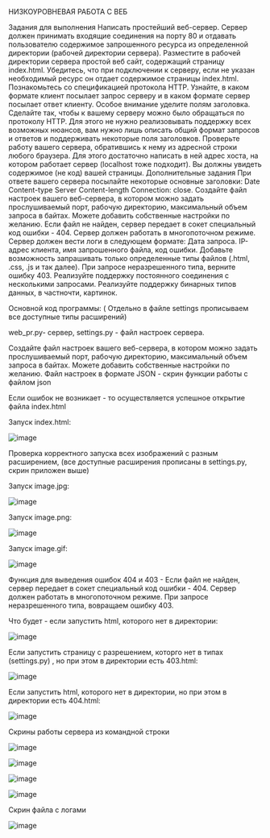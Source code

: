НИЗКОУРОВНЕВАЯ РАБОТА С ВЕБ

Задания для выполнения
Написать простейший веб-сервер. Сервер должен принимать входящие соединения на порту 80 и отдавать пользователю содержимое запрошенного ресурса из определенной директории (рабочей директории сервера).
Разместите в рабочей директории сервера простой веб сайт, содержащий страницу index.html. Убедитесь, что при подключении к серверу, если не указан необходимый ресурс он отдает содержимое страницы index.html.
Познакомьтесь со спецификацией протокола HTTP. Узнайте, в каком формате клиент посылает запрос серверу и в каком формате сервер посылает ответ клиенту. Особое внимание уделите полям заголовка.
Сделайте так, чтобы к вашему серверу можно было обращаться по протоколу HTTP. Для этого не нужно реализовывать поддержку всех возможных нюансов, вам нужно лишь описать общий формат запросов и ответов и поддерживать некоторые поля заголовков.
Проверьте работу вашего сервера, обратившись к нему из адресной строки любого браузера. Для этого достаточно написать в ней адрес хоста, на котором работает сервер (localhost тоже подходит). Вы должны увидеть содержимое (не код) вашей страницы.
Дополнительные задания
При ответе вашего сервера посылайте некоторые основные заголовки:
Date
Content-type
Server
Content-length
Connection: close.
Создайте файл настроек вашего веб-сервера, в котором можно задать прослушиваемый порт, рабочую директорию, максимальный объем запроса в байтах. Можете добавить собственные настройки по желанию.
Если файл не найден, сервер передает в сокет специальный код ошибки - 404.
Сервер должен работать в многопоточном режиме.
Сервер должен вести логи в следующем формате: Дата запроса. IP-адрес клиента, имя запрошенного файла, код ошибки.
Добавьте возможность запрашивать только определенные типы файлов (.html, .css, .js и так далее). При запросе неразрешенного типа, верните ошибку 403.
Реализуйте поддержку постоянного соединения с несколькими запросами.
Реализуйте поддержку бинарных типов данных, в частночти, картинок.

Основной код программы:  ( Отдельно в файле settings прописываем все доступные типы расширений)

web_pr.py- сервер, settings.py - файл настроек сервера.

Создайте файл настроек вашего веб-сервера, в котором можно задать прослушиваемый порт, рабочую директорию, максимальный объем запроса в байтах. Можете добавить собственные настройки по желанию. Файл настроек в формате JSON - скрин функции работы с файлом json

Если ошибок не возникает - то осуществляется успешное открытие файла index.html 

Запуск index.html:

![image](https://user-images.githubusercontent.com/70269164/146547507-55c98895-e99f-404f-9b72-40674e0feee2.png)

Проверка корректного запуска всех изображений с разным расширением, (все доступные расширения прописаны в settings.py, скрин приложен выше)

Запуск image.jpg:

![image](https://user-images.githubusercontent.com/70269164/146547536-14371bdc-9cf9-4666-9fd5-7f75fa7fa946.png)


Запуск image.png:

![image](https://user-images.githubusercontent.com/70269164/146547567-a5d8939d-b234-4892-9739-1900132761e2.png)


Запуск image.gif:

![image](https://user-images.githubusercontent.com/70269164/146547590-804c8e8f-6d4e-43d7-9869-7b93e50ec555.png)


Функция для  выведения ошибок 404 и 403 - 
Если файл не найден, сервер передает в сокет специальный код ошибки - 404.
Сервер должен работать в многопоточном режиме.
При запросе неразрешенного типа, вовращаем  ошибку 403.

Что будет - если запустить html, которого нет в директории:

![image](https://user-images.githubusercontent.com/92279258/146092738-f9707b14-f7d3-40f5-b059-ee11d7d39739.png)

Если запустить cтраницу с разрешением, которго нет в типах (settings.py) , но при этом в директории есть 403.html:

![image](https://user-images.githubusercontent.com/92279258/146092866-3927cd11-858c-465f-a771-df735c04d481.png)

Если запустить html, которого нет в директории, но  при этом в директории есть 404.html:

![image](https://user-images.githubusercontent.com/92279258/146092990-d0de9ccc-74db-4959-958e-cf1251d38685.png)

Скрины работы сервера из командной строки

![image](https://user-images.githubusercontent.com/70269164/146549911-3fdf4303-fa9a-4413-9695-ae07537bdede.png)

![image](https://user-images.githubusercontent.com/70269164/146549922-ef7f6463-f1c8-40da-9668-9219337d66cf.png)

![image](https://user-images.githubusercontent.com/70269164/146549938-80c9a6f4-298a-477c-8437-cba03ed8973d.png)

![image](https://user-images.githubusercontent.com/70269164/146549952-3626f0b3-787b-4760-bb88-b44a16508d98.png)


Скрин файла с логами 

![image](https://user-images.githubusercontent.com/70269164/146550975-9d1e1006-206c-48f4-b54c-dab9565f05a6.png)







